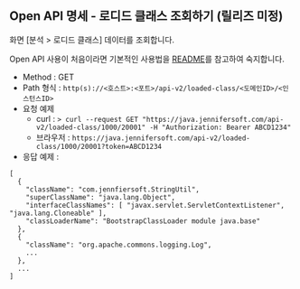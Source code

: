 ## Open API 명세 - 로디드 클래스 조회하기 (릴리즈 미정)

화면 [분석 > 로디드 클래스] 데이터를 조회합니다.

Open API 사용이 처음이라면 기본적인 사용법을 [README](/README.md)를 참고하여 숙지합니다.

- Method : GET
- Path 형식 : `http(s)://<호스트>:<포트>/api-v2/loaded-class/<도메인ID>/<인스턴스ID>`
- 요청 예제
  - curl : `> curl --request GET "https://java.jennifersoft.com/api-v2/loaded-class/1000/20001" -H "Authorization: Bearer ABCD1234"`
  - 브라우저 : `https://java.jennifersoft.com/api-v2/loaded-class/1000/20001?token=ABCD1234`
- 응답 예제 : 
```
[
  {
    "className": "com.jennfiersoft.StringUtil",
    "superClassName": "java.lang.Object",
    "interfaceClassNames": [ "javax.servlet.ServletContextListener", "java.lang.Cloneable" ],
    "classLoaderName": "BootstrapClassLoader module java.base"
  },
  {
    "className": "org.apache.commons.logging.Log",
    ...
  },
  ...
]
```
